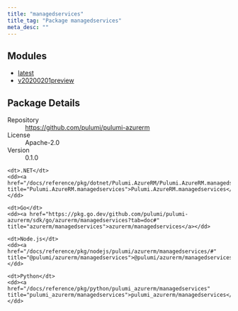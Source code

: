 ```yaml
---
title: "managedservices"
title_tag: "Package managedservices"
meta_desc: ""
---
```


<!-- WARNING: this file was generated by Pulumi Docs Generator. -->
<!-- Do not edit by hand unless you're certain you know what you are doing! -->



<h2 id="modules">Modules</h2>
<ul class="api">
    <li><a href="latest/" title="latest"><span class="symbol module"></span>latest</a></li>
    <li><a href="v20200201preview/" title="v20200201preview"><span class="symbol module"></span>v20200201preview</a></li>
</ul>

<h2 id="package-details">Package Details</h2>
<dl class="package-details">
	<dt>Repository</dt>
	<dd><a href="https://github.com/pulumi/pulumi-azurerm">https://github.com/pulumi/pulumi-azurerm</a></dd>
	<dt>License</dt>
	<dd>Apache-2.0</dd>
	<dt>Version</dt>
	<dd>0.1.0</dd>
</dl>



<dl class="tabular">

    <dt>.NET</dt>
    <dd><a href="/docs/reference/pkg/dotnet/Pulumi.AzureRM/Pulumi.AzureRM.managedservices.html" title="Pulumi.AzureRM.managedservices">Pulumi.AzureRM.managedservices</a></dd>

    <dt>Go</dt>
    <dd><a href="https://pkg.go.dev/github.com/pulumi/pulumi-azurerm/sdk/go/azurerm/managedservices?tab=doc#" title="azurerm/managedservices">azurerm/managedservices</a></dd>

    <dt>Node.js</dt>
    <dd><a href="/docs/reference/pkg/nodejs/pulumi/azurerm/managedservices/#" title="@pulumi/azurerm/managedservices">@pulumi/azurerm/managedservices</a></dd>

    <dt>Python</dt>
    <dd><a href="/docs/reference/pkg/python/pulumi_azurerm/managedservices" title="pulumi_azurerm/managedservices">pulumi_azurerm/managedservices</a></dd>

</dl>

